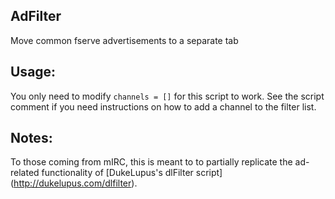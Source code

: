 AdFilter
--------
Move common fserve advertisements to a separate tab

Usage:
------
You only need to modify `channels = []` for this script to work. See the script comment if you need instructions on how to add a channel to the filter list.

Notes:
------
To those coming from mIRC, this is meant to to partially replicate the ad-related functionality of [DukeLupus's dlFilter script] (http://dukelupus.com/dlfilter).